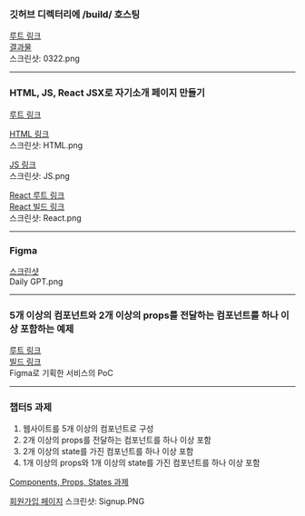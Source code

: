 ### 깃허브 디렉터리에 /build/ 호스팅

[루트 링크](https://github.com/8e437d16/React/tree/master/0322)  
[결과물](https://8e437d16.github.io/React/0322/build/index.html)  
스크린샷: 0322.png  

---

### HTML, JS, React JSX로 자기소개 페이지 만들기

[루트 링크](https://github.com/8e437d16/React/tree/master/0331)

[HTML 링크](https://8e437d16.github.io/React/0331/html/index.html)  
스크린샷: HTML.png  


[JS 링크](https://8e437d16.github.io/React/0331/js/index.html)  
스크린샷: JS.png  


[React 루트 링크](https://github.com/8e437d16/React/tree/master/0331/react-ps)  
[React 빌드 링크](https://8e437d16.github.io/React/0331/react-ps/build/index.html)  
스크린샷: React.png  

---

### Figma

[스크린샷](https://github.com/8e437d16/React/tree/master/0331/figma)  
Daily GPT.png

---

### 5개 이상의 컴포넌트와 2개 이상의 props를 전달하는 컴포넌트를 하나 이상 포함하는 예제

[루트 링크](https://github.com/8e437d16/React/tree/master/0407)  
[빌드 링크](https://8e437d16.github.io/React/0407/daily-gpt/build/index.html)  
Figma로 기획한 서비스의 PoC

---

### 챕터5 과제
1. 웹사이트를 5개 이상의 컴포넌트로 구성
2. 2개 이상의 props를 전달하는 컴포넌트를 하나 이상 포함
3. 2개 이상의 state를 가진 컴포넌트를 하나 이상 포함
4. 1개 이상의 props와 1개 이상의 state를 가진 컴포넌트를 하나 이상 포함

[Components, Props, States 과제](RESERVED)

[회원가입 페이지](https://8e437d16.github.io/React/0416/signup/build/index.html)
스크린샷: Signup.PNG